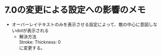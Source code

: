 # 7.0の変更による設定への影響のメモ

* オーバーレイテキストのみを表示させる設定によって、敵の中心に意図しないdotが表示される  
  * 解決方法  
    Stroke: Thickness: 0  
    に変更する。  